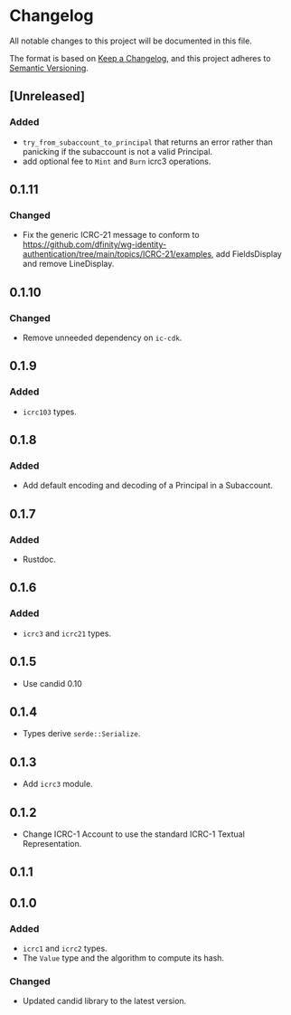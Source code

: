 # Changelog

All notable changes to this project will be documented in this file.

The format is based on [Keep a Changelog](https://keepachangelog.com/en/1.0.0/),
and this project adheres to [Semantic Versioning](https://semver.org/spec/v2.0.0.html).

## [Unreleased]

### Added

- `try_from_subaccount_to_principal` that returns an error rather than panicking if the subaccount is not a valid Principal.
- add optional fee to `Mint` and `Burn` icrc3 operations.

## 0.1.11

### Changed
- Fix the generic ICRC-21 message to conform to https://github.com/dfinity/wg-identity-authentication/tree/main/topics/ICRC-21/examples, add FieldsDisplay and remove LineDisplay.

## 0.1.10

### Changed

- Remove unneeded dependency on `ic-cdk`.

## 0.1.9

### Added

- `icrc103` types.

## 0.1.8

### Added

- Add default encoding and decoding of a Principal in a Subaccount.

## 0.1.7

### Added

- Rustdoc.

## 0.1.6

### Added

- `icrc3` and `icrc21` types.

## 0.1.5

- Use candid 0.10

## 0.1.4

- Types derive `serde::Serialize`.

## 0.1.3

- Add `icrc3` module.

## 0.1.2

- Change ICRC-1 Account to use the standard ICRC-1 Textual Representation.

## 0.1.1

## 0.1.0

### Added

- `icrc1` and `icrc2` types.
- The `Value` type and the algorithm to compute its hash.

### Changed

- Updated candid library to the latest version.
